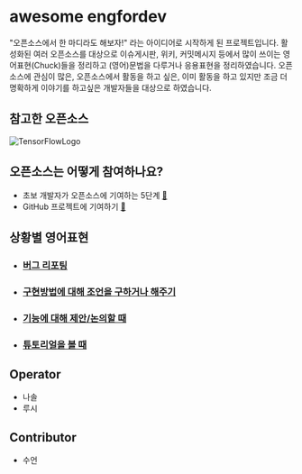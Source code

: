 # awesome engfordev

"오픈소스에서 한 마디라도 해보자!" 라는 아이디어로 시작하게 된 프로젝트입니다. 활성화된 여러 오픈소스를 대상으로 이슈게시판, 위키, 커밋메시지 등에서 많이 쓰이는 영어표현(Chuck)들을 정리하고 (영어)문법을 다루거나 응용표현을 정리하였습니다.
오픈소스에 관심이 많은, 오픈소스에서 활동을 하고 싶은, 이미 활동을 하고 있지만 조금 더 명확하게 이야기를
하고싶은 개발자들을 대상으로 하였습니다.

## 참고한 오픈소스

![TensorFlowLogo](https://github.com/LucyJeong/awesome-engfordev/blob/master/opensourceLogo/tf_100.png)

## 오픈소스는 어떻게 참여하나요?
- 초보 개발자가 오픈소스에 기여하는 5단계 [🔗](http://www.bloter.net/archives/197960)
- GitHub 프로젝트에 기여하기 [🔗](https://git-scm.com/book/ko/v2/GitHub-%ED%94%84%EB%A1%9C%EC%A0%9D%ED%8A%B8%EC%97%90-%EA%B8%B0%EC%97%AC%ED%95%98%EA%B8%B0)


## 상황별 영어표현

  - ### [버그 리포팅](https://github.com/LucyJeong/awesome-engfordev/blob/master/bugReporting/README.md)

  - ### [구현방법에 대해 조언을 구하거나 해주기](https://github.com/LucyJeong/awesome-engfordev/blob/master/getImplementWay/README.md)

  - ### [기능에 대해 제안/논의할 때]()

  - ### [튜토리얼을 볼 때](https://github.com/LucyJeong/awesome-engfordev/blob/master/whenYouSeeTutorial/README.md)


## Operator
- 나솔
- 루시

## Contributor
- 수언
